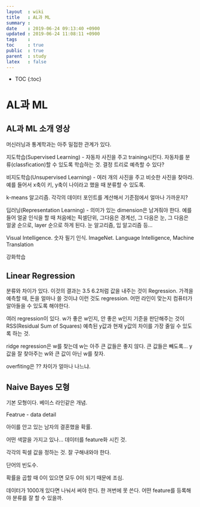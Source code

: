 ```yaml
---
layout  : wiki
title   : AL과 ML
summary : 
date    : 2019-06-24 09:13:40 +0900
updated : 2019-06-24 11:08:11 +0900
tags    : 
toc     : true
public  : true
parent  : study
latex   : false
---
```

* TOC
{:toc}

# AL과 ML

## AL과 ML 소개 영상

머신러닝과 통계학과는 아주 밀접한 관계가 있다.

지도학습(Supervised Learning) - 자동차 사진을 주고 training시킨다. 자동차를 분류(classfication)할 수 있도록 학습하는 것. 결정 트리로 예측할 수 있다?

비지도학습(Unsupervised Learning) - 여러 개의 사진을 주고 비슷한 사진을 찾아라. 예를 들어서 x축이 키, y축이 나이라고 했을 때 분류할 수 있도록.

k-means 알고리즘. 각각의 데이터 포인트를 계산해서 기준점에서 얼마나 가까운지?

딥러닝(Representation Learning) - 의미가 있는 dimension은 남겨줘야 한다. 예를 들어 얼굴 인식을 할 때 처음에는 픽셀단위, 그다음은 경계선, 그 다음은 눈, 그 다음은 얼굴 순으로, layer 순으로 하게 된다. 눈 알고리즘, 입 알고리즘 등... 

Visual Intelligence. 숫자 필기 인식. ImageNet. Language Intelligence, Machine Translation

강화학습


## Linear Regression

분류와 차이가 있다. 이것의 결과는 3.5 6.2처럼 값을 내주는 것이 Regression. 가격을 예측할 때, 돈을 얼마나 쓸 것이냐 이런 것도 regression. 어떤 라인이 맞는지 컴퓨터가 알아들을 수 있도록 해야한다. 

여러 regression이 있다. w가 좋은 w인지, 안 좋은 w인지 기준을 판단해주는 것이 RSS(Residual Sum of Squares) 예측된 y값과 현재 y값의 차이를 가장 줄일 수 있도록 하는 것.

ridge regression은 w를 찾는데 w는 아주 큰 값들은 좋지 않다. 큰 값들은 빼도록... y값을 잘 찾아주는 w와 큰 값이 아닌 w를 찾자.

overfiting은 ?? 차이가 얼마나 나느냐.

## Naive Bayes 모형

기본 모형이다. 베이스 라인같은 개념.

Featrue - data detail

아이를 안고 있는 남자의 결혼했을 확률.

어떤 색깔을 가지고 있나... 데이터를 feature화 시킨 것.


각각의 픽셀 값을 정하는 것. 잘 구해내와야 한다. 

단어의 빈도수. 

확률을 곱할 때 0이 있으면 모두 0이 되기 때문에 조심.

데이터가 1000개 있다면 나눠서 써야 한다. 한 꺼번에 못 쓴다. 어떤 feature를 등록해야 분류를 잘 할 수 있을까. 





